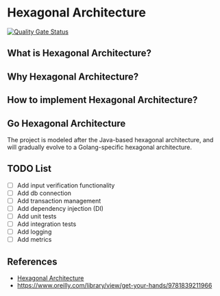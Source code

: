 # Hexagonal Architecture

[![Quality Gate Status](https://sonarcloud.io/api/project_badges/measure?project=hillfolk_go-hexagonal-architecture&metric=alert_status)](https://sonarcloud.io/summary/new_code?id=hillfolk_go-hexagonal-architecture)

## What is Hexagonal Architecture?


## Why Hexagonal Architecture?

## How to implement Hexagonal Architecture?

## Go Hexagonal Architecture

The project is modeled after the Java-based hexagonal architecture, and will gradually evolve to a Golang-specific hexagonal architecture.


## TODO List
- [ ] Add input verification functionality
- [ ] Add db connection
- [ ] Add transaction management
- [ ] Add dependency injection (DI)
- [ ] Add unit tests
- [ ] Add integration tests
- [ ] Add logging
- [ ] Add metrics

## References
- [Hexagonal Architecture](https://en.wikipedia.org/wiki/Hexagonal_architecture_(software))
- https://www.oreilly.com/library/view/get-your-hands/9781839211966



